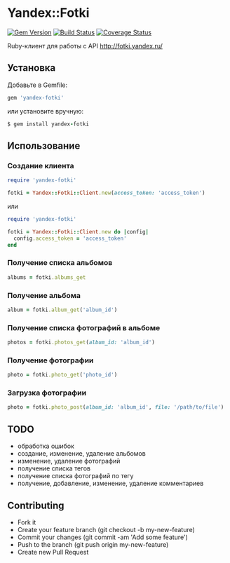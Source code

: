 # Yandex::Fotki

[![Gem Version](https://badge.fury.io/rb/yandex-fotki.png)](http://badge.fury.io/rb/yandex-fotki) [![Build Status](https://travis-ci.org/huskylab/yandex-fotki.png?branch=master)](https://travis-ci.org/huskylab/yandex-fotki) [![Coverage Status](https://coveralls.io/repos/huskylab/yandex-fotki/badge.png?branch=master)](https://coveralls.io/r/huskylab/yandex-fotki?branch=master)

Ruby-клиент для работы с API http://fotki.yandex.ru/

## Установка

Добавьте в Gemfile:

```ruby
gem 'yandex-fotki'
```

или установите вручную:

```ruby
$ gem install yandex-fotki
```

## Использование

### Создание клиента

```ruby
require 'yandex-fotki'

fotki = Yandex::Fotki::Client.new(access_token: 'access_token')
```

или

```ruby
require 'yandex-fotki'

fotki = Yandex::Fotki::Client.new do |config|
  config.access_token = 'access_token'
end
```

### Получение списка альбомов

```ruby
albums = fotki.albums_get
```

### Получение альбома

```ruby
album = fotki.album_get('album_id')
```

### Получение списка фотографий в альбоме

```ruby
photos = fotki.photos_get(album_id: 'album_id')
```

### Получение фотографии

```ruby
photo = fotki.photo_get('photo_id')
```

### Загрузка фотографии

```ruby
photo = fotki.photo_post(album_id: 'album_id', file: '/path/to/file')
```

## TODO

- обработка ошибок
- создание, изменение, удаление альбомов
- изменение, удаление фотографий
- получение списка тегов
- получение списка фотографий по тегу
- получение, добавление, изменение, удаление комментариев

## Contributing

- Fork it
- Create your feature branch (git checkout -b my-new-feature)
- Commit your changes (git commit -am 'Add some feature')
- Push to the branch (git push origin my-new-feature)
- Create new Pull Request

